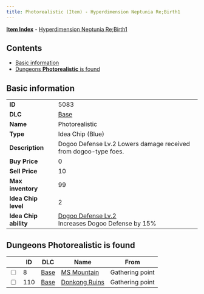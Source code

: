 ```yaml
---
title: Photorealistic (Item) - Hyperdimension Neptunia Re;Birth1
---
```


[**Item Index**](/neptunia/rb1/item/index.html) - [Hyperdimension Neptunia Re;Birth1](/neptunia/rb1)

## Contents

- [Basic information](#basic-information)
- [Dungeons **Photorealistic** is found](#dungeons-photorealistic-is-found)
## Basic information

|   |   |
| -- | -- |
| **ID** | 5083 |
| **DLC** | [Base](/neptunia/rb1/dlc/1-base.html) |
| **Name** | Photorealistic |
| **Type** | Idea Chip (Blue) |
| **Description** | Dogoo Defense Lv.2 Lowers damage received from dogoo-type foes. |
| **Buy Price** | 0 |
| **Sell Price** | 10 |
| **Max inventory** | 99 |
| **Idea Chip level** | 2 |
| **Idea Chip ability** | [Dogoo Defense Lv.2](/neptunia/rb1/avatar/1-9582-dogoo-defense-lv-2.html)<br />Increases Dogoo Defense by 15% |


## Dungeons **Photorealistic** is found

|    | ID | DLC | Name | From |
| -- | -- | --- | ---- | ---- |
| <input type="checkbox" id="rb1-dungeon-1-8" class="trackbox" /> | 8 | [Base](/neptunia/rb1/dlc/1-base.html) | [MS Mountain](/neptunia/rb1/dungeon/1-8-ms-mountain.html) | Gathering point |
| <input type="checkbox" id="rb1-dungeon-1-110" class="trackbox" /> | 110 | [Base](/neptunia/rb1/dlc/1-base.html) | [Donkong Ruins](/neptunia/rb1/dungeon/1-110-donkong-ruins.html) | Gathering point |
